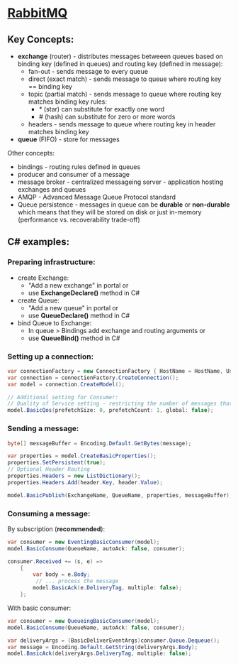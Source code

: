 # [RabbitMQ](https://www.youtube.com/watch?v=deG25y_r6OY)

## Key Concepts:

- **exchange** (router) - distributes messages betweeen queues based on binding key (defined in queues) and routing key (defined in message):
  - fan-out - sends message to every queue
  - direct (exact match) - sends message to queue where routing key == binding key
  - topic (partial match) - sends message to queue where routing key matches binding key rules:
    - \* (star) can substitute for exactly one word
    - \# (hash) can substitute for zero or more words
  - headers - sends message to queue where routing key in header matches binding key
- **queue** (FIFO) - store for messages

Other concepts:

- bindings - routing rules defined in queues
- producer and consumer of a message
- message broker - centralized messageing server - application hosting exchanges and queues
- AMQP - Advanced Message Queue Protocol standard
- Queue persistence - messages in queue can be **durable** or **non-durable** which means that they will be stored on disk or just in-memory (performance vs. recoverability trade-off)

## C# examples:

### Preparing infrastructure:

- create Exchange:
  - "Add a new exchange" in portal or
  - use **ExchangeDeclare()** method in C#
- create Queue:
  - "Add a new queue" in portal or
  - use **QueueDeclare()** method in C#
- bind Queue to Exchange:
  - In queue > Bindings add exchange and routing arguments or
  - use **QueueBind()** method in C#

### Setting up a connection:

```C#
var connectionFactory = new ConnectionFactory { HostName = HostName, UserName = UserName, Password = Password };
var connection = connectionFactory.CreateConnection();
var model = connection.CreateModel();

// Additional setting for Consumer:
// Quality of Service setting - restricting the number of messages that consumer will try to pick up from queues at once
model.BasicQos(prefetchSize: 0, prefetchCount: 1, global: false);
```

### Sending a message:

```C#
byte[] messageBuffer = Encoding.Default.GetBytes(message);

var properties = model.CreateBasicProperties();
properties.SetPersistent(true);
// Optional Header Routing
properties.Headers = new ListDictionary();
properties.Headers.Add(header.Key, header.Value);

model.BasicPublish(ExchangeName, QueueName, properties, messageBuffer);

```

### Consuming a message:

By subscription (**recommended**):

```C#
var consumer = new EventingBasicConsumer(model);
model.BasicConsume(QueueName, autoAck: false, consumer);

consumer.Received += (s, e) =>
    {
        var body = e.Body;
         // ... process the message
        model.BasicAck(e.DeliveryTag, multiple: false);
    };
```

With basic consumer:

```C#
var consumer = new QueueingBasicConsumer(model);
model.BasicConsume(QueueName, autoAck: false, consumer);

var deliveryArgs = (BasicDeliverEventArgs)consumer.Queue.Dequeue();
var message = Encoding.Default.GetString(deliveryArgs.Body);
model.BasicAck(deliveryArgs.DeliveryTag, multiple: false);
```
